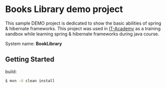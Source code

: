 # Books Library demo project


This sample DEMO project is dedicated to show the basic abilities of 
spring & hibernate frameworks.
This project was used in <a href="https://www.it-academy.by">IT-Academy</a> as 
a training sandbox while learning spring & hibernate frameworks during java course.

System name: **BookLibrary**

## Getting Started
build:
```bash
$ mvn -U clean install
```
